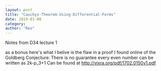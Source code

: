 ```yaml
---
layout: post
title: "Cauchys-Theorem-Using-Differential-Forms"
date: 2019-01-08
category: 
author: "Reo"
---
```



Notes from D34 lecture 1



as a bonus here's what I belive is the flaw in a proof I found online of the Goldberg Conjecture:
There is no guarantee every even number can be written as 2k-p_3+1
Can be found at http://vixra.org/pdf/1702.0150v1.pdf
